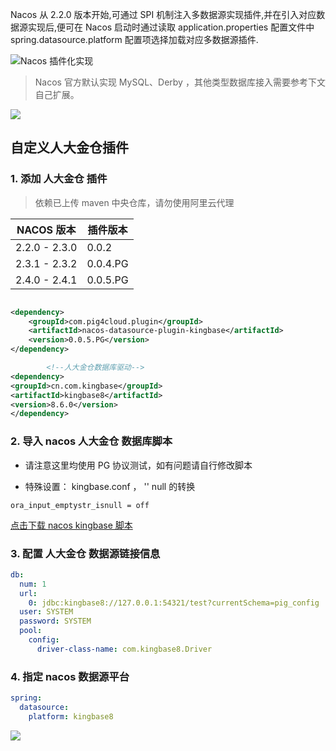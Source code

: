 Nacos 从 2.2.0 版本开始,可通过 SPI 机制注入多数据源实现插件,并在引入对应数据源实现后,便可在 Nacos 启动时通过读取
application.properties 配置文件中 spring.datasource.platform 配置项选择加载对应多数据源插件.

![Nacos 插件化实现
](https://minio.pigx.top/oss/202212/1671179590.jpg)

> Nacos 官方默认实现 MySQL、Derby ，其他类型数据库接入需要参考下文自己扩展。

![](https://minio.pigx.top/oss/202212/1671180565.png)

## 自定义人大金仓插件

### 1. 添加 人大金仓 插件

> 依赖已上传 maven 中央仓库，请勿使用阿里云代理

| NACOS 版本      | 插件版本     |
|---------------|----------|
| 2.2.0 - 2.3.0 | 0.0.2    |
| 2.3.1 - 2.3.2 | 0.0.4.PG |
| 2.4.0 - 2.4.1 | 0.0.5.PG |

```xml

<dependency>
    <groupId>com.pig4cloud.plugin</groupId>
    <artifactId>nacos-datasource-plugin-kingbase</artifactId>
    <version>0.0.5.PG</version>
</dependency>

        <!--人大金仓数据库驱动-->
<dependency>
<groupId>cn.com.kingbase</groupId>
<artifactId>kingbase8</artifactId>
<version>8.6.0</version>
</dependency>
```

### 2. 导入 nacos 人大金仓 数据库脚本

- 请注意这里均使用 PG 协议测试，如有问题请自行修改脚本

- 特殊设置： kingbase.conf ， '' null 的转换

```shell
ora_input_emptystr_isnull = off
```

[点击下载 nacos kingbase 脚本](https://github.com/pig-mesh/nacos-datasource-plugin-kingbase/tree/master/sql)

### 3. 配置 人大金仓 数据源链接信息

```yaml
db:
  num: 1
  url:
    0: jdbc:kingbase8://127.0.0.1:54321/test?currentSchema=pig_config
  user: SYSTEM
  password: SYSTEM
  pool:
    config:
      driver-class-name: com.kingbase8.Driver
```

### 4. 指定 nacos 数据源平台

```yaml
spring:
  datasource:
    platform: kingbase8
```

![](https://minio.pigx.vip/oss/202212/1671184577.png)
